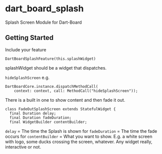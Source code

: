 # dart_board_splash

Splash Screen Module for Dart-Board

## Getting Started

Include your feature

`DartBoardSplashFeature(this.splashWidget)`

splashWidget should be a widget that dispatches.

`hideSplashScreen`
e.g.
```
DartBoardCore.instance.dispatchMethodCall(
    context: context, call: MethodCall("hideSplashScreen"));
```

There is a built in one to show content and then fade it out.

```
class FadeOutSplashScreen extends StatefulWidget {
  final Duration delay;
  final Duration fadeDuration;
  final WidgetBuilder contentBuilder;
```

`delay` = The time the Splash is shown for
`fadeDuration` = The time the fade occurs for
`contentBuilder` = What you want to show. E.g. a white screen with logo, some ducks crossing the screen, whatever.
Any widget really, interactive or not.
